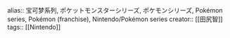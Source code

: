 alias:: 宝可梦系列, ポケットモンスターシリーズ, ポケモンシリーズ,  Pokémon series, Pokémon (franchise), Nintendo/Pokémon series
creator:: [[田尻智]]
tags:: [[Nintendo]]
